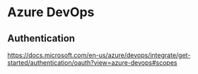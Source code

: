 # Azure DevOps

## Authentication

https://docs.microsoft.com/en-us/azure/devops/integrate/get-started/authentication/oauth?view=azure-devops#scopes
